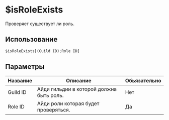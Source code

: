 # $isRoleExists
Проверяет существует ли роль.

## Использование
```py
$isRoleExists[(Guild ID);Role ID]
```

## Параметры
| Название | Описание | Обьязательно |
| -------- | -------- | ------------ |
| Guild ID | Айди гильдии в которой должна быть роль. | Нет |
| Role ID | Айди роли которая будет проверяться. | Да |